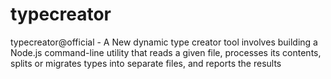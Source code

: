 # typecreator
typecreator@official - A New dynamic type creator tool involves building a Node.js command-line utility that reads a given file, processes its contents, splits or migrates types into separate files, and reports the results
